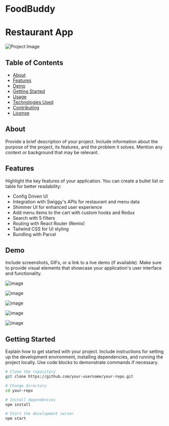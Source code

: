 # FoodBuddy

# Restaurant App

![Project Image](./images/project-screenshot.png)

## Table of Contents

- [About](#about)
- [Features](#features)
- [Demo](#demo)
- [Getting Started](#getting-started)
- [Usage](#usage)
- [Technologies Used](#technologies-used)
- [Contributing](#contributing)
- [License](#license)

## About

Provide a brief description of your project. Include information about the purpose of the project, its features, and the problem it solves. Mention any context or background that may be relevant.

## Features

Highlight the key features of your application. You can create a bullet list or table for better readability:

- Config Driven UI
- Integration with Swiggy's APIs for restaurant and menu data
- Shimmer UI for enhanced user experience
- Add menu items to the cart with custom hooks and Redux
- Search with 5 filters
- Routing with React Router (Remix)
- Tailwind CSS for UI styling
- Bundling with Parcel

## Demo

Include screenshots, GIFs, or a link to a live demo (if available). Make sure to provide visual elements that showcase your application's user interface and functionality.

![image](https://github.com/shrey02/FoodBuddy/assets/63815222/32f76763-f6f5-4b79-b9dc-d1d928c7822e)

![image](https://github.com/shrey02/FoodBuddy/assets/63815222/67a0c695-e52c-48d5-9665-8f73ee62834b)

![image](https://github.com/shrey02/FoodBuddy/assets/63815222/45b59d91-e3a8-43db-9d89-2735d6224825)

![image](https://github.com/shrey02/FoodBuddy/assets/63815222/15df19b1-69e0-448d-91a9-63281cbdf88d)

![image](https://github.com/shrey02/FoodBuddy/assets/63815222/dcf28e0b-ef2b-455a-beaa-26b7d369b3fb)

## Getting Started

Explain how to get started with your project. Include instructions for setting up the development environment, installing dependencies, and running the project locally. Use code blocks to demonstrate commands if necessary.

```bash
# Clone the repository
git clone https://github.com/your-username/your-repo.git

# Change directory
cd your-repo

# Install dependencies
npm install

# Start the development server
npm start




